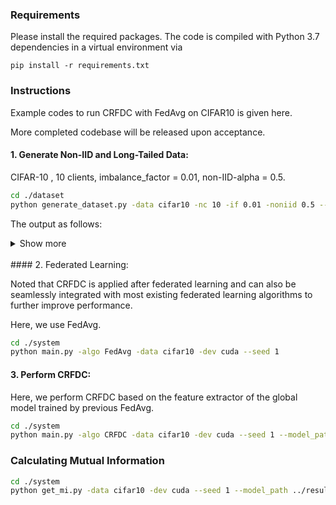 ### Requirements

Please install the required packages. The code is compiled with Python 3.7 dependencies in a virtual environment via

```pip install -r requirements.txt```

### Instructions

Example codes to run CRFDC with FedAvg on CIFAR10 is given here.

More completed codebase will be released upon acceptance. 

#### 1. Generate Non-IID and Long-Tailed Data:
CIFAR-10 , 10 clients, imbalance_factor = 0.01, non-IID-alpha = 0.5.
```bash
cd ./dataset 
python generate_dataset.py -data cifar10 -nc 10 -if 0.01 -noniid 0.5 --seed 1
```

The output as follows:


<details>
    <summary>Show more</summary>
Original number of samples of each label:
[5000, 2997, 1796, 1077, 645, 387, 232, 139, 83, 50]
All num_data_train
12406
client:0:  1241 [(0, 649), (1, 341), (2, 109), (3, 27), (4, 0), (5, 0), (6, 53), (7, 29), (8, 12), (9, 21)]
client:1:  1241 [(0, 545), (1, 571), (2, 125), (3, 0), (4, 0), (5, 0), (6, 0), (7, 0), (8, 0), (9, 0)]
client:2:  1241 [(0, 873), (1, 0), (2, 47), (3, 11), (4, 9), (5, 155), (6, 86), (7, 24), (8, 36), (9, 0)]
client:3:  1241 [(0, 1241), (1, 0), (2, 0), (3, 0), (4, 0), (5, 0), (6, 0), (7, 0), (8, 0), (9, 0)]
client:4:  1241 [(0, 769), (1, 425), (2, 47), (3, 0), (4, 0), (5, 0), (6, 0), (7, 0), (8, 0), (9, 0)]
client:5:  1241 [(0, 242), (1, 615), (2, 381), (3, 3), (4, 0), (5, 0), (6, 0), (7, 0), (8, 0), (9, 0)]
client:6:  1240 [(0, 255), (1, 283), (2, 229), (3, 42), (4, 130), (5, 59), (6, 93), (7, 86), (8, 34), (9, 29)]
client:7:  1240 [(0, 371), (1, 10), (2, 395), (3, 225), (4, 239), (5, 0), (6, 0), (7, 0), (8, 0), (9, 0)]
client:8:  1240 [(0, 25), (1, 0), (2, 329), (3, 633), (4, 81), (5, 172), (6, 0), (7, 0), (8, 0), (9, 0)]
client:9:  1240 [(0, 30), (1, 752), (2, 134), (3, 136), (4, 186), (5, 1), (6, 0), (7, 0), (8, 1), (9, 0)]
Saving to disk.
Finish generating dataset.
</details>
<br/>
#### 2. Federated Learning:

Noted that CRFDC is applied after federated learning and can also be seamlessly integrated with most existing federated learning algorithms to further improve performance.

Here,   we use  FedAvg.

```bash
cd ./system
python main.py -algo FedAvg -data cifar10 -dev cuda --seed 1
```

#### 3. Perform CRFDC:

Here, we perform CRFDC based on the feature extractor of the global model trained by previous FedAvg.

```bash
cd ./system
python main.py -algo CRFDC -data cifar10 -dev cuda --seed 1 --model_path ../results/cifar10/model/FedAvgbest.pt --num_fea 50 --m 2
```

### Calculating Mutual Information

```bash
cd ./system
python get_mi.py -data cifar10 -dev cuda --seed 1 --model_path ../results/cifar10/model/FedAvgbest.pt
```



